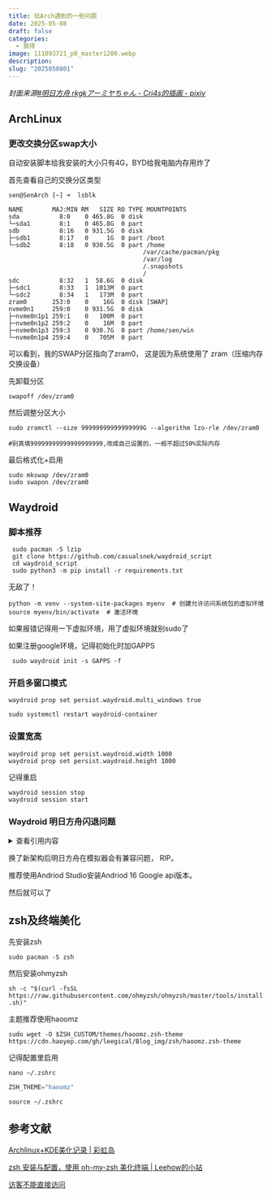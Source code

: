 ```yaml
---
title: 玩Arch遇到的一些问题
date: 2025-05-08
draft: false
categories:
  - 我得
image: 111093721_p0_master1200.webp
description: 
slug: "2025050801"
---
```

*封面来源[#明日方舟 rkgkアーミヤちゃん - Cri4s的插画 - pixiv](https://www.pixiv.net/artworks/111093721)*
## ArchLinux

### 更改交换分区swap大小

自动安装脚本给我安装的大小只有4G，BYD给我电脑内存用炸了

首先查看自己的交换分区类型 

```shell
sen@SenArch [~] ➜  lsblk                                                                                                  [1:33:03]  
NAME        MAJ:MIN RM   SIZE RO TYPE MOUNTPOINTS  
sda           8:0    0 465.8G  0 disk    
└─sda1        8:1    0 465.8G  0 part    
sdb           8:16   0 931.5G  0 disk    
├─sdb1        8:17   0     1G  0 part /boot  
└─sdb2        8:18   0 930.5G  0 part /home  
                                     /var/cache/pacman/pkg  
                                     /var/log  
                                     /.snapshots  
                                     /  
sdc           8:32   1  58.6G  0 disk    
├─sdc1        8:33   1  1013M  0 part    
└─sdc2        8:34   1   173M  0 part    
zram0       253:0    0    16G  0 disk [SWAP]  
nvme0n1     259:0    0 931.5G  0 disk    
├─nvme0n1p1 259:1    0   100M  0 part    
├─nvme0n1p2 259:2    0    16M  0 part    
├─nvme0n1p3 259:3    0 930.7G  0 part /home/sen/win  
└─nvme0n1p4 259:4    0   705M  0 part    
```

可以看到，我的SWAP分区指向了zram0，
这是因为系统使用了 zram（压缩内存交换设备）

先卸载分区

```shell
swapoff /dev/zram0
```

然后调整分区大小

```shell
sudo zramctl --size 99999999999999999G --algorithm lzo-rle /dev/zram0

#别真填99999999999999999999,改成自己设置的，一般不超过50%实际内存
```

最后格式化+启用

```shell
sudo mkswap /dev/zram0
sudo swapon /dev/zram0
```
## Waydroid

### 脚本推荐

```
 sudo pacman -S lzip
 git clone https://github.com/casualsnek/waydroid_script
 cd waydroid_script
 sudo python3 -m pip install -r requirements.txt
```

无敌了！

```
python -m venv --system-site-packages myenv  # 创建允许访问系统包的虚拟环境
source myenv/bin/activate  # 激活环境
```

如果报错记得用一下虚拟环境，用了虚拟环境就别sudo了

如果注册google环境，记得初始化时加GAPPS

```
 sudo waydroid init -s GAPPS -f
```

### 开启多窗口模式

```
waydroid prop set persist.waydroid.multi_windows true

sudo systemctl restart waydroid-container
```

### 设置宽高

```
waydroid prop set persist.waydroid.width 1000
waydroid prop set persist.waydroid.height 1000
```
记得重启
```
waydroid session stop
waydroid session start
```
### Waydroid 明日方舟闪退问题


<details> 
    <summary>查看引用内容</summary>
引用自


2025-04-13 13:12    

4​

  
04-16 更新：加上了楼下各位推荐的方案和测试结果，感谢大伙的建议  

  
我这两天基本把能尝试的都试了一遍，结果如下：  
  
完全不能用的：

- Genymotion。免费版根本不支持转译 Arm
- Android Emulator (x86_64) 除了 9 和11 以外的任意低版本(即 1~8 加上 10 和 12)。这些 Android 镜像没预装转译层
- Android Emulator (Armv8) 8。Android Logo 转了 30 分钟都没开机完成，放弃

  
打开立刻闪退的：

- Waydroid + [libhoudini_bluestacks](https://github.com/mrvictory1/libhoudini_bluestacks/)
- Waydroid + [waydroid-helper](https://github.com/ayasa520/waydroid-helper) + libhoudini-chromeos

  
播完 Logo / 同意许可协议闪退的：  
这一类是最多的，应该是载入 Unity 引擎时不兼容导致崩溃的。

- Waydroid + [libhoudini / libndk](https://github.com/casualsnek/waydroid_script)，无论打没打 bluearchive 补丁
- Redroid 9~14，预装了 libndk
- Android Emulator (x86_64) 9 和 11

  
播完 Logo 在加载资源页面卡死的：  
从日志里看应该也是引擎崩溃了，和上一类半斤八两。

- Waydroid + libhoudini_bluestacks + bluearchive 补丁
- Waydroid + waydroid-helper + libndk

  
能正常进入游戏，但画面不正常的：

- VMware + Win11 + Mumu。“画面优先”下画面完全错乱，“资源优先”下画面正常但[出现绿色格子](https://mumu.163.com/help/20250410/35048_1226518.html)

  
目前一切正常的：  
a. 基于容器的(理论占用最低，性能最好)：

- Redroid 12 + libhoudini-wsa12.1。测试可用，但 logcat 会猛刷异常，故 CPU 占用异常高，可以通过 stop logd 缓解( [[@63848562]](https://nga.178.com/nuke.php?func=ucp&__inchst=UTF-8&uid=63848562) )

  
b. 基于 Android 虚拟机的(占用较高，性能类似容器)：

- Android Emulator (x86_64) 15。测试可用，但在 NVIDIA 显卡上会有 glitch 和闪退等情况( [[@60543420]](https://nga.178.com/nuke.php?func=ucp&__inchst=UTF-8&uid=60543420) )
- Android Emulator (x86_64) 16。测试可用，但可能会有 WiFi 突然消失导致断网问题( [[@21149675]](https://nga.178.com/nuke.php?func=ucp&__inchst=UTF-8&uid=21149675) )

  
c. 基于 Windows 虚拟机的(占用较高，性能稍差于容器)：

- VMware + Win11 + 雷电。给 VM 分配 4GB 内存不太够，大概 6GB(整个VM)、4GB(雷电模拟器)基本够用。因为我的需求是在 Linux 下跑舟和 MAA，以及 Office，所以基本这个方案能同时 cover 了。MAA 可以直接连接到虚拟机里(adb connect)清日常，清完直接存快照停虚拟机，速度也很快。

  
还有一个终极方案是手机远程 ADB + Scrcpy + 改分辨率，直接在手机上跑![哭笑](https://img4.nga.178.com/ngabbs/post/smile/ac15.png)
</details> 


换了新架构后明日方舟在模拟器会有兼容问题， RIP。

推荐使用Andriod Studio安装Andriod 16 Google api版本。

然后就可以了

## zsh及终端美化

先安装zsh

`sudo pacman -S zsh`

然后安装ohmyzsh

 `sh -c "$(curl -fsSL https://raw.githubusercontent.com/ohmyzsh/ohmyzsh/master/tools/install.sh)"`

主题推荐使用haoomz

```shell
sudo wget -O $ZSH_CUSTOM/themes/haoomz.zsh-theme https://cdn.haoyep.com/gh/leegical/Blog_img/zsh/haoomz.zsh-theme
```

记得配置里启用

`nano ~/.zshrc`

```c
ZSH_THEME="haoomz"
```

`source ~/.zshrc`
## 参考文献

[Archlinux+KDE美化记录 \| 彩虹岛](https://mill413.github.io/posts/archlinux%E7%BE%8E%E5%8C%96%E8%AE%B0%E5%BD%95/)

[zsh 安装与配置，使用 oh-my-zsh 美化终端 \| Leehow的小站](https://www.haoyep.com/posts/zsh-config-oh-my-zsh/)

[访客不能直接访问](https://nga.178.com/read.php?tid=43752188&page=3)

